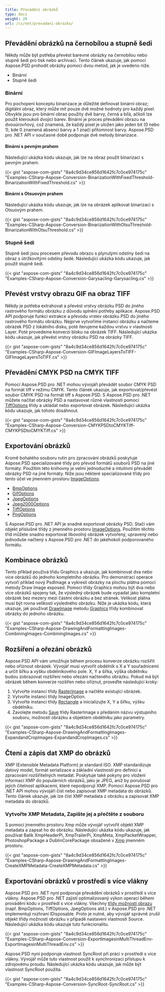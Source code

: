 ```yaml
---
title: Převádění obrázků
type: docs
weight: 20
url: /cs/net/prevadani-obrazku/
---
```


## **Převádění obrázků na černobílou a stupně šedi**
Někdy může být potřeba převést barevné obrázky na černobílou nebo stupně šedi pro tisk nebo archivaci. Tento článek ukazuje, jak pomocí Aspose.PSD prohodit obrázky pomocí dvou metod, jak je uvedeno níže.

- Binární
- Stupně šedi

### **Binární**
Pro pochopení konceptu binarizace je důležité definovat binární obraz; digitální obraz, který může mít pouze dvě možné hodnoty pro každý pixel. Obvykle jsou pro binární obraz použity dvě barvy, černá a bílá, ačkoli lze použít kteroukoli dvojici barev. Binární je proces převádění obrazu na dvouúrovňový, což znamená, že každý pixel je uložen jako jeden bit (0 nebo 1), kde 0 znamená absenci barvy a 1 značí přítomnost barvy. Aspose.PSD pro .NET API v současné době podporuje dvě metody binarizace.
#### **Binární s pevným prahem**
Následující ukázka kódu ukazuje, jak lze na obraz použít binarizaci s pevným prahem.


{{< gist "aspose-com-gists" "8a4c9d34ce856d1642fc7c0ce974175c" "Examples-CSharp-Aspose-Conversion-BinarizationWithFixedThreshold-BinarizationWithFixedThreshold.cs" >}}


#### **Binární s Otsuovým prahem**
Následující ukázka kódu ukazuje, jak lze na obrázek aplikovat binarizaci s Otsuovým prahem.


{{< gist "aspose-com-gists" "8a4c9d34ce856d1642fc7c0ce974175c" "Examples-CSharp-Aspose-Conversion-BinarizationWithOtsuThreshold-BinarizationWithOtsuThreshold.cs" >}}


### **Stupně šedi**
Stupně šedi jsou procesem převodu obrazu s plynulými odstíny šedi na obraz s útržkovitými odstíny šedé. Následující ukázka kódu ukazuje, jak použít stupně šedi.


{{< gist "aspose-com-gists" "8a4c9d34ce856d1642fc7c0ce974175c" "Examples-CSharp-Aspose-Conversion-Garysacling-Garysacling.cs" >}}
## **Převést vrstvy obrazu GIF na obraz TIFF**
Někdy je potřeba extrahovat a převést vrstvy obrázku PSD do jiného rastrového formátu obrázku z důvodu splnění potřeby aplikace. Aspose.PSD API podporuje funkci extrakce a převodu vrstev obrázku PSD do jiného rastrového formátu obrázku. Nejprve vytvoříme instanci obrázku a načteme obrázek PSD z lokálního disku, poté iterujeme každou vrstvu v vlastnosti Layer. Poté provedeme konverzi bloku na obrázek TIFF. Následující ukázka kódu ukazuje, jak převést vrstvy obrázku PSD na obrázky TIFF.



{{< gist "aspose-com-gists" "8a4c9d34ce856d1642fc7c0ce974175c" "Examples-CSharp-Aspose-Conversion-GIFImageLayersToTIFF-GIFImageLayersToTIFF.cs" >}}
## **Převádění CMYK PSD na CMYK TIFF**
Pomocí Aspose.PSD pro .NET mohou vývojáři převádět soubor CMYK PSD na formát tiff v režimu CMYK. Tento článek ukazuje, jak exportovat/převést soubor CMYK PSD na formát tiff s Aspose.PSD. S Aspose.PSD pro .NET můžete načítat obrázky PSD a nastavovat různé vlastnosti pomocí [TiffOptions](https://reference.aspose.com/psd/net/aspose.psd.imageoptions/tiffoptions) třídy a ukládat nebo exportovat obrázek. Následující ukázka kódu ukazuje, jak tohoto dosáhnout.


{{< gist "aspose-com-gists" "8a4c9d34ce856d1642fc7c0ce974175c" "Examples-CSharp-Aspose-Conversion-CMYKPSDtoCMYKTiff-CMYKPSDtoCMYKTiff.cs" >}}
## **Exportování obrázků**
Kromě bohatého souboru rutin pro zpracování obrázků poskytuje Aspose.PSD specializované třídy pro převod formátů souborů PSD na jiné formáty. Použitím této knihovny je velmi jednoduché a intuitivní převádět obrázky PSD na jiné formáty. Níže jsou některé specializované třídy pro tento účel ve jmenném prostoru [ImageOptions](https://reference.aspose.com/psd/net/aspose.psd.imageoptions).

- [BmpOptions](https://reference.aspose.com/psd/net/aspose.psd.imageoptions/bmpoptions)
- [GifOptions](https://reference.aspose.com/psd/net/aspose.psd.imageoptions/gifoptions)
- [JpegOptions](https://reference.aspose.com/psd/net/aspose.psd.imageoptions/jpegoptions)
- [Jpeg2000Options](https://reference.aspose.com/psd/net/aspose.psd.imageoptions/jpeg2000options)
- [TiffOptions](https://reference.aspose.com/psd/net/aspose.psd.imageoptions/tiffoptions)
- [PngOptions](https://reference.aspose.com/psd/net/aspose.psd.imageoptions/pngoptions)

S Aspose.PSD pro .NET API je snadné exportovat obrázky PSD. Stačí vám objekt příslušné třídy z jmenného prostoru [ImageOptions](https://reference.aspose.com/psd/net/aspose.psd.imageoptions). Použitím těchto tříd můžete snadno exportovat libovolný obrázek vytvořený, upravený nebo jednoduše načtený s Aspose.PSD pro .NET do jakéhokoli podporovaného formátu.
## **Kombinace obrázků**
Tento příklad používá třídu Graphics a ukazuje, jak kombinovat dva nebo více obrázků do jednoho kompletního obrázku. Pro demonstraci operace vytvoří příklad nový PsdImage a vykreslí obrázky na plochu plátna pomocí metody Draw Image exposed. Pomocí třídy Graphics mohou být dva nebo více obrázků spojeny tak, že výsledný obrázek bude vypadat jako kompletní obrázek bez mezery mezi částmi obrázku a bez stránek. Velikost plátna musí být rovna velikosti výsledného obrázku. Níže je ukázka kódu, která ukazuje, jak používat [DrawImage](https://reference.aspose.com/psd/net/aspose.psd/graphics/methods/drawimage/index) metodu [Graphics](https://reference.aspose.com/psd/net/aspose.psd/graphics) třídy kombinovat obrázky do jednoho obrázku.



{{< gist "aspose-com-gists" "8a4c9d34ce856d1642fc7c0ce974175c" "Examples-CSharp-Aspose-DrawingAndFormattingImages-CombiningImages-CombiningImages.cs" >}}
## **Rozšíření a ořezání obrázků**
Aspose.PSD API vám umožňuje během procesu konverze obrázku rozšířit nebo oříznout obrázek. Vývojář musí vytvořit obdélník s X a Y souřadnicemi a určit šířku a výšku obdélníkového pole. X, Y a šířka, výška obdélníku budou zobrazovat rozšíření nebo ořezání načteného obrázku. Pokud má být obrázek během konverze rozšířen nebo oříznut, proveďte následující kroky:

1. Vytvořte instanci třídy [RasterImage](https://reference.aspose.com/psd/net/aspose.psd/rasterimage) a načtěte existující obrázek.
1. Vytvořte instanci třídy ImageOption.
1. Vytvořte instanci třídy [Rectangle](https://reference.aspose.com/psd/net/aspose.psd/rectangle) a inicializujte X, Y a šířku, výšku obdélníku.
1. Zavolejte metodu [Save](https://reference.aspose.com/psd/net/aspose.psd/rasterimage/methods/save/index) třídy RasterImage s předáním názvu výstupního souboru, možností obrázku a objektem obdélníku jako parametry.

{{< gist "aspose-com-gists" "8a4c9d34ce856d1642fc7c0ce974175c" "Examples-CSharp-Aspose-DrawingAndFormattingImages-ExpandandCropImages-ExpandandCropImages.cs" >}}
## **Čtení a zápis dat XMP do obrázků**
XMP (Extensible Metadata Platform) je standard ISO. XMP standardizuje datový model, formát serializace a základní vlastnosti pro definici a zpracování rozšiřitelných metadat. Poskytuje také pokyny pro vložení informací XMP do populárních obrázků, jako je JPEG, aniž by porušoval jejich čitelnost aplikacemi, které nepodporují XMP. Pomocí Aspose.PSD pro .NET API mohou vývojáři číst nebo zapisovat XMP metadata do obrázků. Tento článek ukazuje, jak lze číst XMP metadata z obrázku a zapisovat XMP metadata do obrázků.
### **Vytvořte XMP Metadata, Zapište jej a přečtěte z souboru**
S pomocí jmenného prostoru Xmp může vývojář vytvořit objekt XMP metadata a zapsat ho do obrázku. Následující ukázka kódu ukazuje, jak používat Balík XmpHeaderPi, XmpTrailerPi, XmpMeta, XmpPacketWrapper, PhotoshopPackage a DublinCorePackage obsažené v [Xmp](https://reference.aspose.com/psd/net/aspose.psd.xmp) jmenném prostoru.


{{< gist "aspose-com-gists" "8a4c9d34ce856d1642fc7c0ce974175c" "Examples-CSharp-Aspose-DrawingAndFormattingImages-CreateXMPMetadata-CreateXMPMetadata.cs" >}}
## **Exportování obrázků v prostředí s více vlákny**
Aspose.PSD pro .NET nyní podporuje převádění obrázků v prostředí s více vlákny. Aspose.PSD pro .NET zajistí optimalizovaný výkon operací během provádění kódu v prostředí s více vlákny. Všechny [třídy možností obrazu](https://reference.aspose.com/psd/net/aspose.psd.imageoptions) (např. BmpOptions, TiffOptions, JpegOptions atd.) v Aspose.PSD pro .NET implementují rozhraní IDisposable. Proto je nutné, aby vývojář správně zrušil objekt třídy možností obrázku v případě nastavení vlastnosti Source. Následující ukázka kódu ukazuje tuto funkcionalitu.


{{< gist "aspose-com-gists" "8a4c9d34ce856d1642fc7c0ce974175c" "Examples-CSharp-Aspose-Conversion-ExportImagesinMultiThreadEnv-ExportImagesinMultiThreadEnv.cs" >}}


Aspose.PSD nyní podporuje vlastnost SyncRoot při práci v prostředí s více vlákny. Vývojář může tuto vlastnost použít k synchronizaci přístupu k zdrojovému proudu. Následující ukázka kódu ukazuje, jak může být vlastnost SyncRoot použita.


{{< gist "aspose-com-gists" "8a4c9d34ce856d1642fc7c0ce974175c" "Examples-CSharp-Aspose-Conversion-SyncRoot-SyncRoot.cs" >}}
